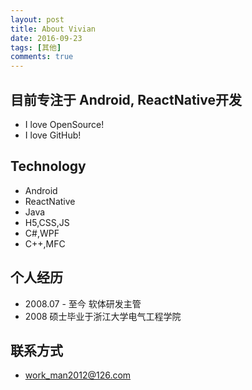 ```yaml
---
layout: post
title: About Vivian
date: 2016-09-23
tags: [其他]
comments: true
---
```

    
## 目前专注于 Android, ReactNative开发	

- I love OpenSource!
- I love GitHub!

## Technology

* Android
* ReactNative
* Java
* H5,CSS,JS
* C#,WPF
* C++,MFC

## 个人经历

* 2008.07 - 至今 软体研发主管
* 2008 硕士毕业于浙江大学电气工程学院

## 联系方式

* work_man2012@126.com
